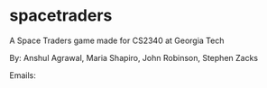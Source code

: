 # spacetraders
A Space Traders game made for CS2340 at Georgia Tech

By: Anshul Agrawal, Maria Shapiro, John Robinson, Stephen Zacks

Emails:

